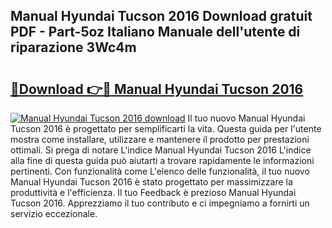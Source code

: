 ## Manual Hyundai Tucson 2016 Download gratuit PDF - Part-5oz Italiano Manuale dell'utente di riparazione 3Wc4m

# <h2><a href="http://df9my4w.blite.top/?on=Manual+Hyundai+Tucson+2016">🔗Download 👉🔴 Manual Hyundai Tucson 2016</a></h2>

[![Manual Hyundai Tucson 2016 download](https://i.imgur.com/lujVjoI.png)](http://df9my4w.blite.top/?on=Manual+Hyundai+Tucson+2016)
Il tuo nuovo Manual Hyundai Tucson 2016 è progettato per semplificarti la vita. Questa guida per l'utente mostra come installare, utilizzare e mantenere il prodotto per prestazioni ottimali. Si prega di notare L'indice Manual Hyundai Tucson 2016 L'indice alla fine di questa guida può aiutarti a trovare rapidamente le informazioni pertinenti. Con funzionalità come L'elenco delle funzionalità, il tuo nuovo Manual Hyundai Tucson 2016 è stato progettato per massimizzare la produttività e l'efficienza. Il tuo Feedback è prezioso Manual Hyundai Tucson 2016. Apprezziamo il tuo contributo e ci impegniamo a fornirti un servizio eccezionale.
